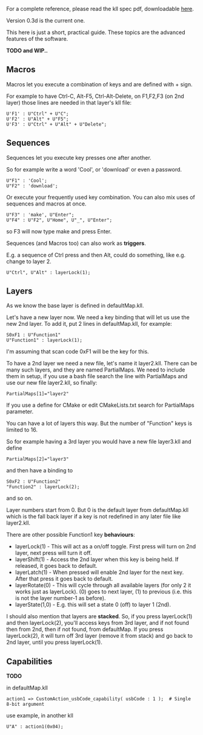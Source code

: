 For a complete reference, please read the kll spec pdf, downloadable [here](https://input.club/kll).

Version 0.3d is the current one.

This here is just a short, practical guide. These topics are the advanced features of the software.

**TODO and WIP..**

## Macros

Macros let you execute a combination of keys and are defined with + sign.

For example to have Ctrl-C, Alt-F5, Ctrl-Alt-Delete, on F1,F2,F3 (on 2nd layer) those lines are needed in that layer's kll file:

```
U'F1' : U"Ctrl" + U"C";
U'F2' : U"Alt" + U"F5";
U'F3' : U"Ctrl" + U"Alt" + U"Delete";
```

## Sequences

Sequences let you execute key presses one after another.

So for example write a word 'Cool', or 'download' or even a password.

```
U"F1" : 'Cool';
U"F2" : 'download';
```

Or execute your frequently used key combination.
You can also mix uses of sequences and macros at once.

```
U"F3" : 'make', U"Enter";
U"F4" : U"F2", U"Home", U"_", U"Enter";
```

so F3 will now type make and press Enter.

Sequences (and Macros too) can also work as **triggers**.

E.g. a sequence of Ctrl press and then Alt, could do something, like e.g. change to layer 2.

```
U"Ctrl", U"Alt" : layerLock(1);
```

## Layers

As we know the base layer is defined in defaultMap.kll.

Let's have a new layer now.
We need a key binding that will let us use the new 2nd layer.
To add it, put 2 lines in defaultMap.kll, for example:

```
S0xF1 : U"Function1"
U"Function1" : layerLock(1);
```

I'm assuming that scan code 0xF1 will be the key for this.

To have a 2nd layer we need a new file, let's name it layer2.kll.
There can be many such layers, and they are named PartialMaps.
We need to include them in setup, if you use a bash file search the line with PartialMaps and use our new file layer2.kll, so finally:

```
PartialMaps[1]="layer2"
```

If you use a define for CMake or edit CMakeLists.txt search for PartialMaps parameter.

You can have a lot of layers this way. But the number of "Function" keys is limited to 16.

So for example having a 3rd layer you would have a new file layer3.kll and define

```
PartialMaps[2]="layer3"
```

and then have a binding to

```
S0xF2 : U"Function2"
"Function2" : layerLock(2);
```

and so on.

Layer numbers start from 0. But 0 is the default layer from defaultMap.kll which is the fall back layer if a key is not redefined in any later file like layer2.kll.

There are other possible Function1 key **behaviours**:

- layerLock(1) - This will act as a on/off toggle. First press will turn on 2nd layer, next press will turn it off.
- layerShift(1) - Access the 2nd layer when this key is being held. If released, it goes back to default.
- layerLatch(1) - When pressed will enable 2nd layer for the next key. After that press it goes back to default.
- layerRotate(0) - This will cycle through all available layers (for only 2 it works just as layerLock). (0) goes to next layer, (1) to previous (i.e. this is not the layer number-1 as before).
- layerState(1,0) - E.g. this will set a state 0 (off) to layer 1 (2nd).

I should also mention that layers are **stacked**.
So, if you press layerLock(1) and then layerLock(2), you'll access keys from 3rd layer, and if not found then from 2nd, then if not found, from defaultMap. If you press layerLock(2), it will turn off 3rd layer (remove it from stack) and go back to 2nd layer, until you press layerLock(1).

## Capabilities

**TODO**

in defaultMap.kll

```
action1 => CustomAction_usbCode_capability( usbCode : 1 );  # Single 8-bit argument
```

use example, in another kll

```
U"A" : action1(0x04);
```
